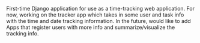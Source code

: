 First-time Django application for use as a time-tracking web application. For now, working on the tracker app which takes in some user and task info 
with the time and date tracking information. In the future, would like to add Apps that register users with more info and summarize/visualize the 
tracking info.
